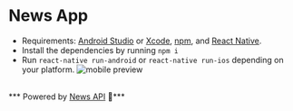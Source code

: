 # News App


* Requirements: [Android Studio](https://developer.android.com/studio/) or [Xcode](https://developer.apple.com/xcode/), [npm](https://Nodejs.org), and [React Native](https://facebook.github.io/react-native/).<br />
* Install the dependencies by running ```npm i``` <br />
* Run `react-native run-android` or `react-native run-ios` depending on your platform.
![mobile preview](https://cdn-images-1.medium.com/max/800/1*8ONZhhGqrQ6OCagY6ZHjbQ.jpeg)<br /><br />


*** Powered by [News API](https://newsapi.org) 💙***

